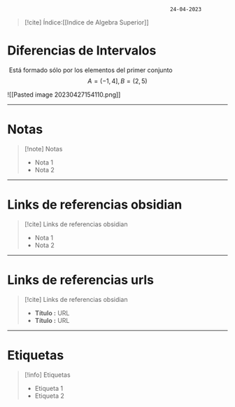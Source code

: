 														24-04-2023

>[!cite] Índice:[[Indice de Algebra Superior]]


# Diferencias de Intervalos

 Está formado sólo por los elementos del primer conjunto
$$A=(-1,4],   B=(2,5)$$

![[Pasted image 20230427154110.png]]



--------------------------------------------------

# Notas
> [!note]  Notas
> - Nota 1
> - Nota 2

--------------------------------------------------

# Links de referencias obsidian

> [!cite]  Links de referencias obsidian
> - Nota 1
> - Nota 2

--------------------------------------------------

# Links de referencias urls

> [!cite]  Links de referencias obsidian
> - __Título :__ URL
> - __Título :__ URL

--------------------------------------------------

# Etiquetas
> [!info] Etiquetas
> - Etiqueta 1
> - Etiqueta 2
